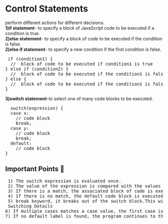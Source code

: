 # Control Statements 
perform different actions for different decisions.<br/>
**1)if statement**- to specify a block of JavaScript code to be executed if a condition is true.<br/>
**2)else statement**- to specify a block of code to be executed if the condition is false.<br/>
**2)else if statement**- to specify a new condition if the first condition is false.<br/>
<pre>
 if (condition1) {
  //  block of code to be executed if condition1 is true
} else if (condition2) {
  //  block of code to be executed if the condition1 is false and condition2 is true
} else {
  //  block of code to be executed if the condition1 is false and condition2 is false
}
</pre>
**3)switch statement**-to select one of many code blocks to be executed.
<pre>
  switch(expression) {
  case x:
    // code block
    break;
  case y:
    // code block
    break;
  default:
    // code block
}
</pre>
## Important Points :red_circle:
<pre>
 1) The switch expression is evaluated once.
 2) The value of the expression is compared with the values of each case.
 3) If there is a match, the associated block of code is executed.
 4) If there is no match, the default code block is executed.
 5) break keyword, it breaks out of the switch block.This will stop the execution inside the switch block.
 Switching Details
6) If multiple cases matches a case value, the first case is selected.
7) If no default label is found, the program continues to the statement(s) after the switch
</pre>
